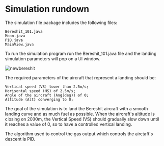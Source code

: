 

# Simulation rundown

The simulation file package includes the following files:


    Bereshit_101.java
    Moon.java
    PID.java
    MainView.java


To run the simulation program run the Bereshit_101.java file and the landing simulation parameters will pop on a UI window.

![newbereshit](https://user-images.githubusercontent.com/74679553/229559163-40691f9e-4e9b-4138-80bc-56e5f1886bae.png)

The required parameters of the aircraft that represent a landing should be:

    Vertical speed (VS) lower than 2.5m/s;
    Horisontal speed (HS) of 2.5m/s;
    Angle of the aircraft (Ang(deg)) of 0;
    Altitude (Alt) converging to 0;


The goal of the simulation is to land the Bereshit aircraft with a smooth landing curve and as much fuel as possible. When the aircraft's altitude is closing on 2000m, the Vertical Speed (VS) should gradually slow down until it reaches a value of 0, so to have a controlled vertical landing.

The algorithm used to control the gas output which controls the airctaft's descent is PID.



